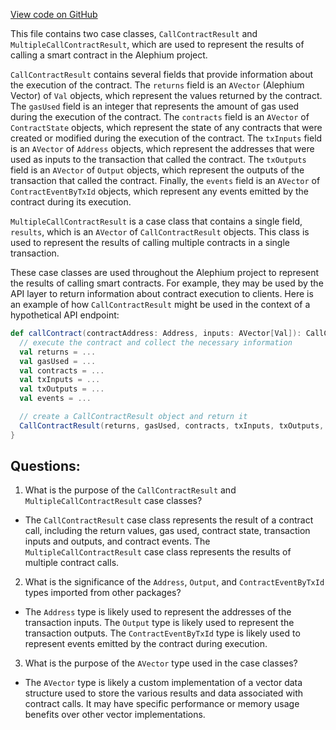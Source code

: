 [View code on GitHub](https://github.com/oxygenium/oxygenium/api/src/main/scala/org/oxygenium/api/model/CallContractResult.scala)

This file contains two case classes, `CallContractResult` and `MultipleCallContractResult`, which are used to represent the results of calling a smart contract in the Alephium project. 

`CallContractResult` contains several fields that provide information about the execution of the contract. The `returns` field is an `AVector` (Alephium Vector) of `Val` objects, which represent the values returned by the contract. The `gasUsed` field is an integer that represents the amount of gas used during the execution of the contract. The `contracts` field is an `AVector` of `ContractState` objects, which represent the state of any contracts that were created or modified during the execution of the contract. The `txInputs` field is an `AVector` of `Address` objects, which represent the addresses that were used as inputs to the transaction that called the contract. The `txOutputs` field is an `AVector` of `Output` objects, which represent the outputs of the transaction that called the contract. Finally, the `events` field is an `AVector` of `ContractEventByTxId` objects, which represent any events emitted by the contract during its execution.

`MultipleCallContractResult` is a case class that contains a single field, `results`, which is an `AVector` of `CallContractResult` objects. This class is used to represent the results of calling multiple contracts in a single transaction.

These case classes are used throughout the Alephium project to represent the results of calling smart contracts. For example, they may be used by the API layer to return information about contract execution to clients. Here is an example of how `CallContractResult` might be used in the context of a hypothetical API endpoint:

```scala
def callContract(contractAddress: Address, inputs: AVector[Val]): CallContractResult = {
  // execute the contract and collect the necessary information
  val returns = ...
  val gasUsed = ...
  val contracts = ...
  val txInputs = ...
  val txOutputs = ...
  val events = ...

  // create a CallContractResult object and return it
  CallContractResult(returns, gasUsed, contracts, txInputs, txOutputs, events)
}
```
## Questions: 
 1. What is the purpose of the `CallContractResult` and `MultipleCallContractResult` case classes?
- The `CallContractResult` case class represents the result of a contract call, including the return values, gas used, contract state, transaction inputs and outputs, and contract events. The `MultipleCallContractResult` case class represents the results of multiple contract calls.

2. What is the significance of the `Address`, `Output`, and `ContractEventByTxId` types imported from other packages?
- The `Address` type is likely used to represent the addresses of the transaction inputs. The `Output` type is likely used to represent the transaction outputs. The `ContractEventByTxId` type is likely used to represent events emitted by the contract during execution.

3. What is the purpose of the `AVector` type used in the case classes?
- The `AVector` type is likely a custom implementation of a vector data structure used to store the various results and data associated with contract calls. It may have specific performance or memory usage benefits over other vector implementations.